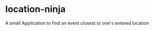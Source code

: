 location-ninja
==============

A small Application to find an event closest to one's entered location
